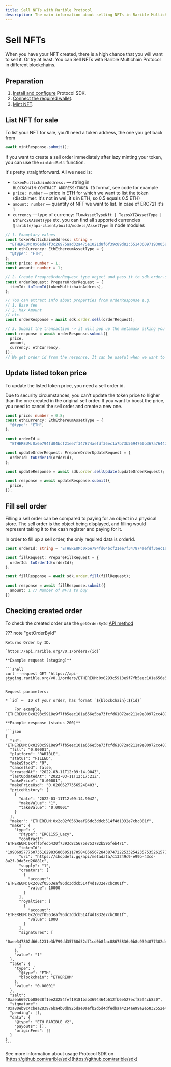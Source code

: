 ```yaml
---
title: Sell NFTs with Rarible Protocol
description: The main information about selling NFTs in Rarible Multichain Protocol
---
```


# Sell NFTs

When you have your NFT created, there is a high chance that you will want to sell it. Or try at least. You can Sell NFTs with Rarible Multichain Protocol in different blockchains.

## Preparation

1. [Install and configure](https://docs.rarible.org/union-sdk/#installation) Protocol SDK.
2. [Connect the required wallet](https://docs.rarible.org/union-sdk/#metamask-integration-with-rarible).
3. [Mint NFT](mint.md).

## List NFT for sale

To list your NFT for sale, you'll need a token address, the one you get back from

```typescript
await mintResponse.submit();
```

If you want to create a sell order immediately after lazy minting your token, you can use the `mintAndSell` function.

It's pretty straightforward. All we need is:

* `tokenMultichainAddress:` — string in `BLOCKCHAIN:CONTRACT_ADDRESS:TOKEN_ID` format, see code for example
* `price: number` — price in ETH for which we want to list the token (disclaimer: it's not in wei, it's in ETH, so 0.5 equals 0.5 ETH)
* `amount: number` — quantity of NFT we want to list. In case of ERC721 it's 1
* `currency` — type of currency: `FlowAssetTypeNft | TezosXTZAssetType | EthErc20AssetType` etc. you can find all supported currencies `@rarible/api-client/build/models/AssetType` in node modules

```typescript
// 1. Examplary values
const tokenMultichainAddress: string =
  "ETHEREUM:0x6ede7f3c26975aad32a475e1021d8f6f39c89d82:55143609719300586327244080327388661151936544170854464635146779205246455382052";
const ethCurrency: EthEthereumAssetType = {
  "@type": "ETH",
};
const price: number = 1;
const amount: number = 1;

// 2. Create PreapreOrderRequest type object and pass it to sdk.order.sell
const orderRequest: PrepareOrderRequest = {
  itemId: toItemId(tokenMultichainAddress),
};

// You can extract info about properties from orderResponse e.g.
// 1. Base fee
// 2. Max Amount
// etc.
const orderResponse = await sdk.order.sell(orderRequest);

// 3. Submit the transaction -> it will pop up the metamask asking you to sign a transaction
const response = await orderResponse.submit({
  price,
  amount,
  currency: ethCurrency,
});
// We get order id from the response. It can be useful when we want to update sell order
```

## Update listed token price

To update the listed token price, you need a sell order id.

Due to security circumstances, you can't update the token price to higher than the one created in the original sell order. If you want to boost the price, you need to cancel the sell order and create a new one.

```typescript
const price: number = 0.8;
const ethCurrency: EthEthereumAssetType = {
  "@type": "ETH",
};

const orderId =
  "ETHEREUM:0x6e794fd04bcf21ee7f347874aefdf36ec1a7b73b5694760b367a7644765a6368";

const updateOrderRequest: PrepareOrderUpdateRequest = {
  orderId: toOrderId(orderId),
};

const updateResponse = await sdk.order.sellUpdate(updateOrderRequest);

const response = await updateResponse.submit({
  price,
});
```

## Fill sell order

Filling a sell order can be compared to paying for an object in a physical store. The sell order is the object being displayed, and filling would represent taking it to the cash register and paying for it.

In order to fill up a sell order, the only required data is orderId.

```typescript
const orderId: string = "ETHEREUM:0x6e794fd04bcf21ee7f347874aefdf36ec1a7b73b5694760b367a7644765a6368";

const fillRequest: PrepareFillRequest = {
  orderId: toOrderId(orderId);
};

const fillResponse = await sdk.order.fill(fillRequest);

const response = await fillResponse.submit({
  amount: 1 // Number of NFTs to buy
})

```

## Checking created order

To check the created order use the `getOrderById` [API method](https://api.rarible.org/v0.1/doc#operation/getOrderById)

??? note "getOrderById"

    Returns Order by ID.
    
    `https://api.rarible.org/v0.1/orders/{id}`
    
    **Example request (staging)**
    
    ```shell
    curl --request GET 'https://api-staging.rarible.org/v0.1/orders/ETHEREUM:0x0293c5918e9f7fb5eec101a656e5ba73fcfd61072ad211a9e80972cc487232ed'
    ```
    
    Request parameters:
    
    * `id` —  ID of your order, has format `${blockchain}:${id}`
    
        For example, `ETHEREUM:0x0293c5918e9f7fb5eec101a656e5ba73fcfd61072ad211a9e80972cc487232ed`
    
    **Example response (status 200)**

    ```json
    {
      "id": "ETHEREUM:0x0293c5918e9f7fb5eec101a656e5ba73fcfd61072ad211a9e80972cc487232ed",
      "fill": "0.00001",
      "platform": "RARIBLE",
      "status": "FILLED",
      "makeStock": "0",
      "cancelled": false,
      "createdAt": "2022-03-11T12:09:14.904Z",
      "lastUpdatedAt": "2022-03-11T12:17:21Z",
      "makePrice": "0.00001",
      "makePriceUsd": "0.026062773565248403",
      "priceHistory": [
        {
          "date": "2022-03-11T12:09:14.904Z",
          "makeValue": "1",
          "takeValue": "0.00001"
        }
      ],
      "maker": "ETHEREUM:0x2c02f0563eaf96dc3ddcb514f4d1832e7cbc801f",
      "make": {
        "type": {
          "@type": "ERC1155_Lazy",
          "contract": "ETHEREUM:0x4ff5fedb430f7393c8c5675e753782b595feb471",
          "tokenId": "19906957776073516298368660511705840565672843874722253325423575352615771308035",
          "uri": "https://shopdefi.gq/api/metadata/c13249c9-e99b-43cd-8a2f-9da5cd26881c",
          "supply": "1",
          "creators": [
            {
              "account": "ETHEREUM:0x2c02f0563eaf96dc3ddcb514f4d1832e7cbc801f",
              "value": 10000
            }
          ],
          "royalties": [
            {
              "account": "ETHEREUM:0x2c02f0563eaf96dc3ddcb514f4d1832e7cbc801f",
              "value": 1000
            }
          ],
          "signatures": [
              "0xee347802d66c1231e3b799dd35768d52df1cd0b8fac88675836c0b8c9394077302d45f29a1e1be7afcf7bd2a9e54cd235a8b632772228fb4cbd0ce013ac3cef71b"
          ]
        },
        "value": "1"
      },
      "take": {
        "type": {
          "@type": "ETH",
          "blockchain": "ETHEREUM"
        },
        "value": "0.00001"
      },
      "salt": "0xaea6697bb08038f1ee23254fef19181bab3694464b612fb6e527ecf85f4cb830",
      "signature": "0xa80eb9c4cbea283976ba4b0db925dae0aefb2d5d4dfedbaa4214ae99a2e5832552e41634ff998b558c258f8b8bd803681534c340029cd1478292ea3838d069791c",
      "pending": [],
      "data": {
        "@type": "ETH_RARIBLE_V2",
        "payouts": [],
        "originFees": []
      }
    }
    ```

See more information about usage Protocol SDK on [https://github.com/rarible/sdk](https://github.com/rarible/sdk)
